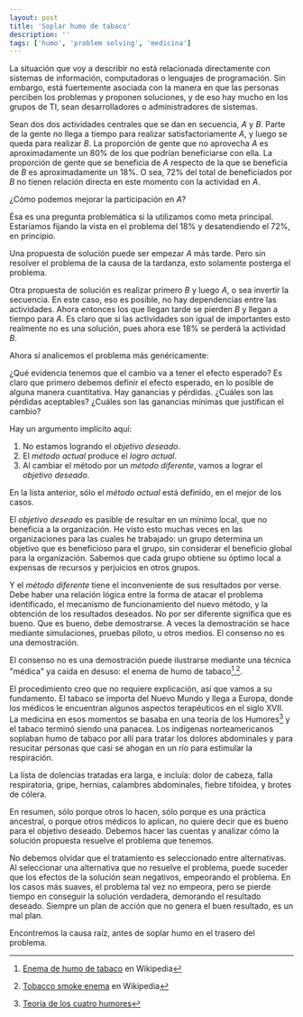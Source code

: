 ```yaml
---
layout: post
title: 'Soplar humo de tabaco'
description: ''
tags: ['humo', 'problem solving', 'medicina']
---
```


La situación que voy a describir no está relacionada directamente con sistemas de información,
computadoras o lenguajes de programación.  Sin embargo, está fuertemente asociada con la manera en
que las personas perciben los problemas y proponen soluciones, y de eso hay mucho en los grupos de
TI, sean desarrolladores o administradores de sistemas.

Sean dos dos actividades centrales que se dan en secuencia, _A_ y _B_. Parte de la gente no llega
a tiempo para realizar satisfactoriamente _A_, y luego se queda para realizar _B_.  La proporción
de gente que no aprovecha _A_ es aproximadamente un 80% de los que podrían beneficiarse con ella.
La proporción de gente que se beneficia de _A_ respecto de la que se beneficia de _B_ es
aproximadamente un 18%.  O sea, 72% del total de beneficiados por _B_ no tienen relación
directa en este momento con la actividad en _A_.

¿Cómo podemos mejorar la participación en _A_?

Ésa es una pregunta problemática si la utilizamos como meta principal.  Estaríamos fijando la vista
en el problema del 18% y desatendiendo el 72%, en principio.

Una propuesta de solución puede ser empezar _A_ más tarde.  Pero sin resolver el problema de la
causa de la tardanza, esto solamente posterga el problema.

Otra propuesta de solución es realizar primero _B_ y luego _A_, o sea invertir la secuencia.  En este
caso, eso es posible, no hay dependencias entre las actividades.  Ahora entonces los que llegan tarde
se pierden _B_ y llegan a tiempo para _A_.  Es claro que si las actividades son igual de importantes
esto realmente no es una solución, pues ahora ese 18% se perderá la actividad _B_.

Ahora sí analicemos el problema más genéricamente:

¿Qué evidencia tenemos que el cambio va a tener el efecto esperado?  Es claro que primero debemos
definir el efecto esperado, en lo posible de alguna manera cuantitativa.  Hay ganancias y pérdidas.
¿Cuáles son las pérdidas aceptables? ¿Cuáles son las ganancias mínimas que justifican el cambio?

Hay un argumento implícito aquí:

1. No estamos logrando el *objetivo deseado*.
2. El *método actual* produce el *logro actual*.
3. Al cambiar el método por un *método diferente*, vamos a lograr el *objetivo deseado*.

En la lista anterior, sólo el *método actual* está definido, en el mejor de los casos.

El *objetivo deseado* es pasible de resultar en un mínimo local, que no beneficia a la organización.
He visto esto muchas veces en las organizaciones para las cuales he trabajado: un grupo determina
un objetivo que es beneficioso para el grupo, sin considerar el beneficio global para la
organización.  Sabemos que cada grupo obtiene su óptimo local a expensas de recursos y perjuicios en
otros grupos.

Y el *método diferente* tiene el inconveniente de sus resultados por verse.  Debe haber una relación
lógica entre la forma de atacar el problema identificado, el mecanismo de funcionamiento del nuevo
método, y la obtención de los resultados deseados.  No por ser diferente significa que es bueno.
Que es bueno, debe demostrarse.  A veces la demostración se hace mediante simulaciones, pruebas
piloto, u otros medios.  El consenso no es una demostración.

El consenso no es una demostración puede ilustrarse mediante una técnica "médica" ya caída en
desuso: el enema de humo de tabaco[^enema_spanish],[^enema_english].

El procedimiento creo que no requiere explicación, así que vamos a su fundamento.  El tabaco se
importa del Nuevo Mundo y llega a Europa, donde los médicos le encuentran algunos aspectos
terapéuticos en el siglo XVII.  La medicina en esos momentos se basaba en una teoría de los
Humores[^humores] y el tabaco terminó siendo una panacea.  Los indígenas norteamericanos soplaban humo
de tabaco por allí para tratar los dolores abdominales y para resucitar personas que casi se ahogan
en un río para estimular la respiración.

La lista de dolencias tratadas era larga, e incluía: dolor de cabeza, falla respiratoria, gripe,
hernias, calambres abdominales, fiebre tifoidea, y brotes de cólera.

En resumen, sólo porque otros lo hacen, sólo porque es una práctica ancestral, o porque otros
médicos lo aplican, no quiere decir que es bueno para el objetivo deseado.  Debemos hacer las cuentas
y analizar cómo la solución propuesta resuelve el problema que tenemos.

No debemos olvidar que el tratamiento es seleccionado entre alternativas.  Al seleccionar una
alternativa que no resuelve el problema, puede suceder que los efectos de la solución sean
negativos, empeorando el problema.  En los casos más suaves, el problema tal vez no empeora,
pero se pierde tiempo en conseguir la solución verdadera, demorando el resultado deseado.  Siempre
un plan de acción que no genera el buen resultado, es un mal plan.

Encontremos la causa raíz, antes de soplar humo en el trasero del problema.




[^enema_spanish]: [Enema de humo de tabaco](https://es.wikipedia.org/wiki/Enema_de_humo_de_tabaco) en Wikipedia
[^enema_english]: [Tobacco smoke enema](https://en.wikipedia.org/wiki/Tobacco_smoke_enema) en Wikipedia
[^humores]: [Teoría de los cuatro humores](https://es.wikipedia.org/wiki/Teor%C3%ADa_de_los_cuatro_humores)
